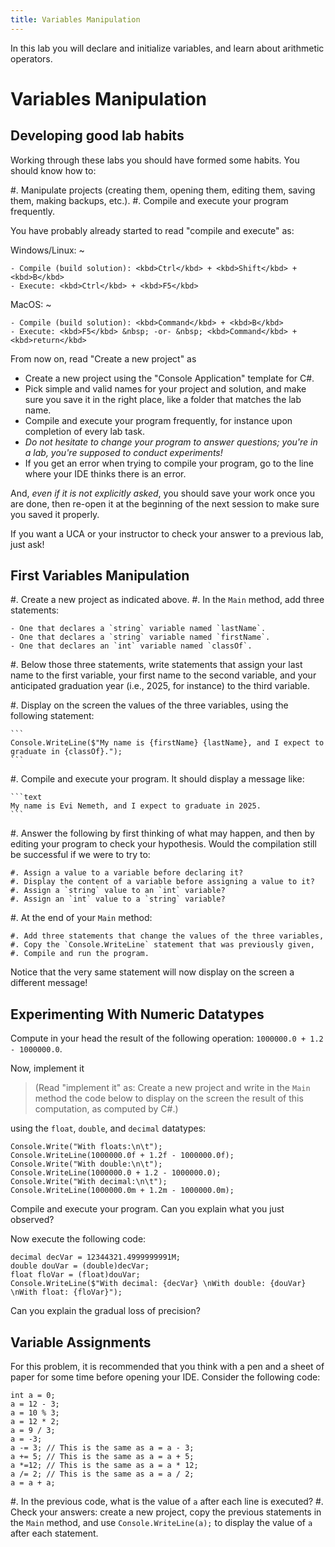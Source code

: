 ```yaml
---
title: Variables Manipulation
---
```


In this lab you will declare and initialize variables, and learn about arithmetic operators.

# Variables Manipulation

## Developing good lab habits

Working through these labs you should have formed some habits. You should know how to:

#. Manipulate projects (creating them, opening them, editing them, saving them, making backups, etc.).
#. Compile and execute your program frequently.

You have probably already started to read "compile and execute" as:

Windows/Linux:
~ 

    - Compile (build solution): <kbd>Ctrl</kbd> + <kbd>Shift</kbd> + <kbd>B</kbd>
    - Execute: <kbd>Ctrl</kbd> + <kbd>F5</kbd>

MacOS:
~ 

    - Compile (build solution): <kbd>Command</kbd> + <kbd>B</kbd>
    - Execute: <kbd>F5</kbd> &nbsp; -or- &nbsp; <kbd>Command</kbd> + <kbd>return</kbd>

From now on, read "Create a new project" as

 - Create a new project using the "Console Application" template for C\#.
 - Pick simple and valid names for your project and solution, and make sure you save it in the right place, like a folder that matches the lab name.
 - Compile and execute your program frequently, for instance upon completion of every lab task.
 - *Do not hesitate to change your program to answer questions; you're in a lab, you're supposed to conduct experiments!*
 - If you get an error when trying to compile your program, go to the line where your IDE thinks there is an error.

And, _even if it is not explicitly asked_, you should save your work once you are done, then re-open it at the beginning of the next session to make sure you saved it properly.

If you want a UCA or your instructor to check your answer to a previous lab, just ask!


## First Variables Manipulation

#. Create a new project as indicated above.
#. In the `Main` method, add three statements:

    - One that declares a `string` variable named `lastName`.
    - One that declares a `string` variable named `firstName`.
    - One that declares an `int` variable named `classOf`.

#. Below those three statements, write statements that assign your last name to the first variable, your first name to the second variable, and your anticipated graduation year (i.e., 2025, for instance) to the third variable.

#. Display on the screen the values of the three variables, using the following statement:

    ```
    Console.WriteLine($"My name is {firstName} {lastName}, and I expect to graduate in {classOf}.");
    ```

#. Compile and execute your program. It should display a message like:

    ```text
    My name is Evi Nemeth, and I expect to graduate in 2025.
    ```

#. Answer the following by first thinking of what may happen, and then by editing your program to check your hypothesis. Would the compilation still be successful if we were to try to:

    #. Assign a value to a variable before declaring it?
    #. Display the content of a variable before assigning a value to it?
    #. Assign a `string` value to an `int` variable?
    #. Assign an `int` value to a `string` variable?

#. At the end of your `Main` method:

    #. Add three statements that change the values of the three variables,
    #. Copy the `Console.WriteLine` statement that was previously given,
    #. Compile and run the program.

   Notice that the very same statement will now display on the screen a different message!

## Experimenting With Numeric Datatypes

Compute in your head the result of the following operation: `1000000.0 + 1.2 - 1000000.0`.

Now, implement it

> (Read "implement it" as:  Create a new project and write in the `Main` method the code below to display on the screen the result of this computation, as computed by C#.)

using the `float`, `double`, and `decimal` datatypes:

```
Console.Write("With floats:\n\t");
Console.WriteLine(1000000.0f + 1.2f - 1000000.0f);
Console.Write("With double:\n\t");
Console.WriteLine(1000000.0 + 1.2 - 1000000.0);
Console.Write("With decimal:\n\t");
Console.WriteLine(1000000.0m + 1.2m - 1000000.0m);
```

Compile and execute your program. Can you explain what you just observed?

Now execute the following code:

```
decimal decVar = 12344321.4999999991M;
double douVar = (double)decVar;
float floVar = (float)douVar;
Console.WriteLine($"With decimal: {decVar} \nWith double: {douVar} \nWith float: {floVar}");
```

Can you explain the gradual loss of precision?

## Variable Assignments

For this problem, it is recommended that you think with a pen and a sheet of paper for some time before opening your IDE. Consider the following code:

```
int a = 0;
a = 12 - 3;
a = 10 % 3;
a = 12 * 2;
a = 9 / 3;
a = -3;
a -= 3; // This is the same as a = a - 3;
a += 5; // This is the same as a = a + 5;
a *=12; // This is the same as a = a * 12;
a /= 2; // This is the same as a = a / 2;
a = a + a;
```

#. In the previous code, what is the value of `a` after each line is executed?
#. Check your answers: create a new project, copy the previous statements in the `Main` method, and use `Console.WriteLine(a);` to display the value of `a` after each statement.
